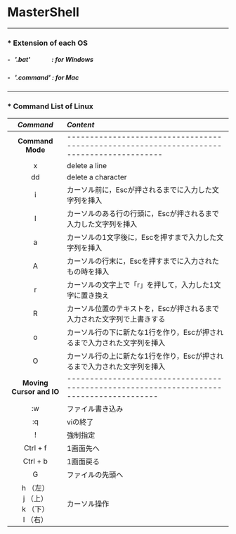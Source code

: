# MasterShell

- - -
### * Extension of each OS

##### - &nbsp; '.bat' &nbsp;&emsp;&emsp;&emsp;: for Windows
##### - &nbsp; '.command' : for Mac

***

### * Command List of Linux
| ***Command***        | ***Content***                                                       |
|:--------------------:|:--------------------------------------------------------------------|
| **Command Mode**     |-----------------------------------------------------------------------------------------|
| x                    | delete a line                                                       |
| dd                   | delete a character                                                  |
| i                    | カーソル前に，Escが押されるまでに入力した文字列を挿入                   |
| I                    | カーソルのある行の行頭に，Escが押されるまで入力した文字列を挿入          |
| a                    | カーソルの1文字後に，Escを押すまで入力した文字列を挿入                  |
| A                    | カーソルの行末に，Escを押すまでに入力されたもの時を挿入                 |
| r                    | カーソルの文字上で「r」を押して，入力した1文字に置き換え                |
| R                    | カーソル位置のテキストを，Escが押されるまで入力された文字列で上書きする  |
| o                    | カーソル行の下に新たな1行を作り，Escが押されるまで入力された文字列を挿入 |
| O                    | カーソル行の上に新たな1行を作り，Escが押されるまで入力された文字列を挿入 |
| **Moving Cursor and IO** |----------------------------------------------------------------------------------------|
| :w                                         | ファイル書き込み                               |
| :q                                         | viの終了                                      |
| !                                          | 強制指定                                      |
| Ctrl + f                                   | 1画面先へ                                     |
| Ctrl + b                                   | 1画面戻る                                     |
| G                                          | ファイルの先頭へ                              |
| h （左）<br>j （上）<br>k （下）<br>l （右） | カーソル操作                                  |

